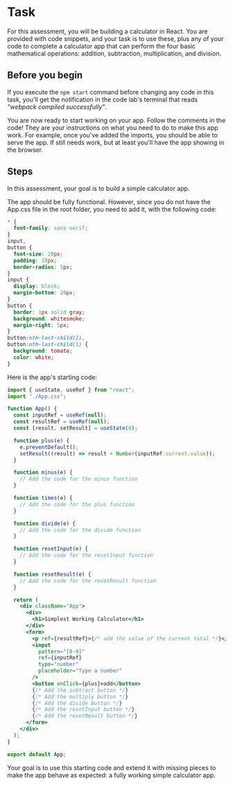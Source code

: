 # Task

For this assessment, you will be building a calculator in React. You are provided with code snippets, and your task is to use these, plus any of your code to complete a calculator app that can perform the four basic mathematical operations: addition, subtraction, multiplication, and division.

## Before you begin

If you execute the `npm start` command before changing any code in this task, you'll get the notification in the code lab's terminal that reads _"webpack compiled successfully"_.

You are now ready to start working on your app. Follow the comments in the code! They are your instructions on what you need to do to make this app work. For example, once you've added the imports, you should be able to serve the app. If still needs work, but at least you'll have the app showing in the browser.

## Steps

In this assessment, your goal is to build a simple calculator app.

The app should be fully functional. However, since you do not have the App.css file in the root folder, you need to add it, with the following code:

```css
* {
  font-family: sans-serif;
}
input,
button {
  font-size: 20px;
  padding: 10px;
  border-radius: 5px;
}
input {
  display: block;
  margin-bottom: 20px;
}
button {
  border: 1px solid gray;
  background: whitesmoke;
  margin-right: 5px;
}
button:nth-last-child(2),
button:nth-last-child(1) {
  background: tomato;
  color: white;
}
```

Here is the app's starting code:

```jsx
import { useState, useRef } from "react";
import "./App.css";

function App() {
  const inputRef = useRef(null);
  const resultRef = useRef(null);
  const [result, setResult] = useState(0);

  function plus(e) {
    e.preventDefault();
    setResult((result) => result + Number(inputRef.current.value));
  }

  function minus(e) {
    // Add the code for the minus function
  }

  function times(e) {
    // Add the code for the plus function
  }

  function divide(e) {
    // Add the code for the divide function
  }

  function resetInput(e) {
    // Add the code for the resetInput function
  }

  function resetResult(e) {
    // Add the code for the resetResult function
  }

  return (
    <div className="App">
      <div>
        <h1>Simplest Working Calculator</h1>
      </div>
      <form>
        <p ref={resultRef}>{/* add the value of the current total */}</p>
        <input
          pattern="[0-9]"
          ref={inputRef}
          type="number"
          placeholder="Type a number"
        />
        <button onClick={plus}>add</button>
        {/* Add the subtract button */}
        {/* Add the multiply button */}
        {/* Add the divide button */}
        {/* Add the resetInput button */}
        {/* Add the resetResult button */}
      </form>
    </div>
  );
}

export default App;
```

Your goal is to use this starting code and extend it with missing pieces to make the app behave as expected: a fully working simple calculator app.
